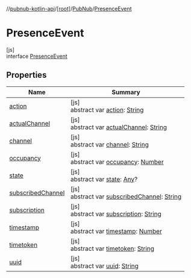 //[pubnub-kotlin-api](../../../../index.md)/[[root]](../../index.md)/[PubNub](../index.md)/[PresenceEvent](index.md)

# PresenceEvent

[js]\
interface [PresenceEvent](index.md)

## Properties

| Name | Summary |
|---|---|
| [action](action.md) | [js]<br>abstract var [action](action.md): [String](https://kotlinlang.org/api/core/kotlin-stdlib/kotlin/-string/index.html) |
| [actualChannel](actual-channel.md) | [js]<br>abstract var [actualChannel](actual-channel.md): [String](https://kotlinlang.org/api/core/kotlin-stdlib/kotlin/-string/index.html) |
| [channel](channel.md) | [js]<br>abstract var [channel](channel.md): [String](https://kotlinlang.org/api/core/kotlin-stdlib/kotlin/-string/index.html) |
| [occupancy](occupancy.md) | [js]<br>abstract var [occupancy](occupancy.md): [Number](https://kotlinlang.org/api/core/kotlin-stdlib/kotlin/-number/index.html) |
| [state](state.md) | [js]<br>abstract var [state](state.md): [Any](https://kotlinlang.org/api/core/kotlin-stdlib/kotlin/-any/index.html)? |
| [subscribedChannel](subscribed-channel.md) | [js]<br>abstract var [subscribedChannel](subscribed-channel.md): [String](https://kotlinlang.org/api/core/kotlin-stdlib/kotlin/-string/index.html) |
| [subscription](subscription.md) | [js]<br>abstract var [subscription](subscription.md): [String](https://kotlinlang.org/api/core/kotlin-stdlib/kotlin/-string/index.html) |
| [timestamp](timestamp.md) | [js]<br>abstract var [timestamp](timestamp.md): [Number](https://kotlinlang.org/api/core/kotlin-stdlib/kotlin/-number/index.html) |
| [timetoken](timetoken.md) | [js]<br>abstract var [timetoken](timetoken.md): [String](https://kotlinlang.org/api/core/kotlin-stdlib/kotlin/-string/index.html) |
| [uuid](uuid.md) | [js]<br>abstract var [uuid](uuid.md): [String](https://kotlinlang.org/api/core/kotlin-stdlib/kotlin/-string/index.html) |
